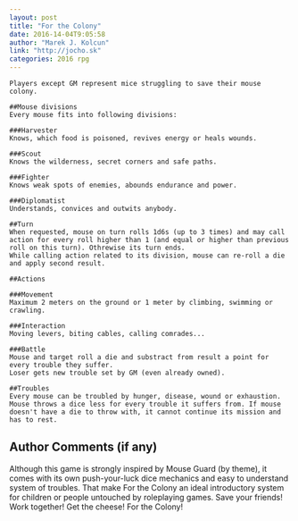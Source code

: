 ```yaml
---
layout: post
title: "For the Colony"
date: 2016-14-04T9:05:58
author: "Marek J. Kolcun"
link: "http://jocho.sk"
categories: 2016 rpg
---
```

```
Players except GM represent mice struggling to save their mouse colony.

##Mouse divisions
Every mouse fits into following divisions:

###Harvester
Knows, which food is poisoned, revives energy or heals wounds.

###Scout
Knows the wilderness, secret corners and safe paths.

###Fighter
Knows weak spots of enemies, abounds endurance and power.

###Diplomatist
Understands, convices and outwits anybody.

##Turn
When requested, mouse on turn rolls 1d6s (up to 3 times) and may call action for every roll higher than 1 (and equal or higher than previous roll on this turn). Othrewise its turn ends. 
While calling action related to its division, mouse can re-roll a die and apply second result.

##Actions

###Movement
Maximum 2 meters on the ground or 1 meter by climbing, swimming or crawling.

###Interaction
Moving levers, biting cables, calling comrades...

###Battle
Mouse and target roll a die and substract from result a point for every trouble they suffer.
Loser gets new trouble set by GM (even already owned).

##Troubles
Every mouse can be troubled by hunger, disease, wound or exhaustion.
Mouse throws a dice less for every trouble it suffers from. If mouse doesn't have a die to throw with, it cannot continue its mission and has to rest.

```
## Author Comments (if any)

Although this game is strongly inspired by Mouse Guard (by theme), it comes with its own push-your-luck dice mechanics and easy to understand system of troubles.
That make For the Colony an ideal introductory system for children or people untouched by roleplaying games.
Save your friends! Work together! Get the cheese! For the Colony!
